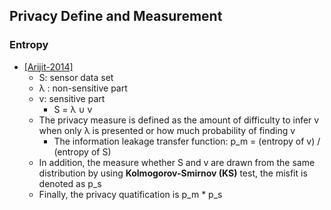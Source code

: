 ## Privacy Define and Measurement

### Entropy
- [[Arijit-2014]](../../papers/file/ukil14-privacy-2bn2b.md)
  - S: sensor data set
  - &lambda; : non-sensitive part
  - v: sensitive part
    - S = &lambda; &cup; v
  - The privacy measure is defined as the amount of difficulty to infer v when only &lambda; is presented or how much probability of finding v
    - The information leakage transfer function:  p_m = (entropy of v) / (entropy of S)
  - In addition, the measure whether S and v are drawn from the same distribution by using **Kolmogorov-Smirnov (KS)** test, the misfit is denoted as p_s
  - Finally, the privacy quatification is p_m * p_s
  

